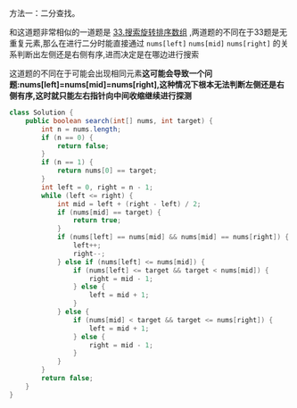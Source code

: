 方法一：二分查找。

和这道题非常相似的一道题是 [33.搜索旋转排序数组](33.搜索旋转排序数组.md) ,两道题的不同在于33题是无重复元素,那么在进行二分时能直接通过 `nums[left]` `nums[mid]` `nums[right]` 的关系判断出左侧还是右侧有序,进而决定是在哪边进行搜索

这道题的不同在于可能会出现相同元素**这可能会导致一个问题:nums[left]=nums[mid]=nums[right],这种情况下根本无法判断左侧还是右侧有序,这时就只能左右指针向中间收缩继续进行探测**

```java
class Solution {
    public boolean search(int[] nums, int target) {
        int n = nums.length;
        if (n == 0) {
            return false;
        }
        if (n == 1) {
            return nums[0] == target;
        }
        int left = 0, right = n - 1;
        while (left <= right) {
            int mid = left + (right - left) / 2;
            if (nums[mid] == target) {
                return true;
            }
            if (nums[left] == nums[mid] && nums[mid] == nums[right]) {
                left++;
                right--;
            } else if (nums[left] <= nums[mid]) {
                if (nums[left] <= target && target < nums[mid]) {
                    right = mid - 1;
                } else {
                    left = mid + 1;
                }
            } else {
                if (nums[mid] < target && target <= nums[right]) {
                    left = mid + 1;
                } else {
                    right = mid - 1;
                }
            }
        }
        return false;
    }
}
```

